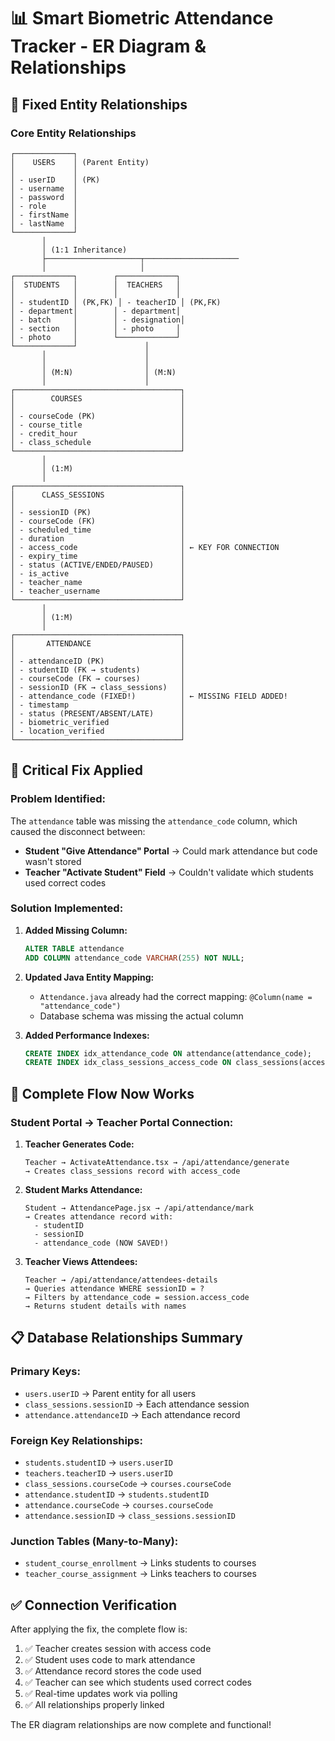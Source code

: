 # 📊 Smart Biometric Attendance Tracker - ER Diagram & Relationships

## 🔗 Fixed Entity Relationships

### Core Entity Relationships

```
┌─────────────┐
│    USERS    │ (Parent Entity)
│             │
│ - userID    │ (PK)
│ - username  │
│ - password  │
│ - role      │
│ - firstName │
│ - lastName  │
└─────────────┘
       │
       │ (1:1 Inheritance)
       ├─────────────────────┬─────────────────────
       │                     │
┌─────────────┐        ┌─────────────┐
│  STUDENTS   │        │  TEACHERS   │
│             │        │             │
│ - studentID │ (PK,FK) │ - teacherID │ (PK,FK)
│ - department│        │ - department│
│ - batch     │        │ - designation│
│ - section   │        │ - photo     │
│ - photo     │        └─────────────┘
└─────────────┘               │
       │                      │
       │                      │
       │ (M:N)                │ (M:N)
       │                      │
┌─────────────────────────────────────┐
│        COURSES                      │
│                                     │
│ - courseCode (PK)                   │
│ - course_title                      │
│ - credit_hour                       │
│ - class_schedule                    │
└─────────────────────────────────────┘
       │
       │ (1:M)
       │
┌─────────────────────────────────────┐
│      CLASS_SESSIONS                 │
│                                     │
│ - sessionID (PK)                    │
│ - courseCode (FK)                   │
│ - scheduled_time                    │
│ - duration                          │
│ - access_code                       │ ← KEY FOR CONNECTION
│ - expiry_time                       │
│ - status (ACTIVE/ENDED/PAUSED)      │
│ - is_active                         │
│ - teacher_name                      │
│ - teacher_username                  │
└─────────────────────────────────────┘
       │
       │ (1:M)
       │
┌─────────────────────────────────────┐
│       ATTENDANCE                    │
│                                     │
│ - attendanceID (PK)                 │
│ - studentID (FK → students)         │
│ - courseCode (FK → courses)         │
│ - sessionID (FK → class_sessions)   │
│ - attendance_code (FIXED!)          │ ← MISSING FIELD ADDED!
│ - timestamp                         │
│ - status (PRESENT/ABSENT/LATE)      │
│ - biometric_verified                │
│ - location_verified                 │
└─────────────────────────────────────┘
```

## 🔧 Critical Fix Applied

### **Problem Identified:**
The `attendance` table was missing the `attendance_code` column, which caused the disconnect between:
- **Student "Give Attendance" Portal** → Could mark attendance but code wasn't stored
- **Teacher "Activate Student" Field** → Couldn't validate which students used correct codes

### **Solution Implemented:**

1. **Added Missing Column:**
   ```sql
   ALTER TABLE attendance 
   ADD COLUMN attendance_code VARCHAR(255) NOT NULL;
   ```

2. **Updated Java Entity Mapping:**
   - `Attendance.java` already had the correct mapping: `@Column(name = "attendance_code")`
   - Database schema was missing the actual column

3. **Added Performance Indexes:**
   ```sql
   CREATE INDEX idx_attendance_code ON attendance(attendance_code);
   CREATE INDEX idx_class_sessions_access_code ON class_sessions(access_code);
   ```

## 🔄 Complete Flow Now Works

### Student Portal → Teacher Portal Connection:

1. **Teacher Generates Code:**
   ```
   Teacher → ActivateAttendance.tsx → /api/attendance/generate
   → Creates class_sessions record with access_code
   ```

2. **Student Marks Attendance:**
   ```
   Student → AttendancePage.jsx → /api/attendance/mark
   → Creates attendance record with:
     - studentID
     - sessionID  
     - attendance_code (NOW SAVED!)
   ```

3. **Teacher Views Attendees:**
   ```
   Teacher → /api/attendance/attendees-details
   → Queries attendance WHERE sessionID = ? 
   → Filters by attendance_code = session.access_code
   → Returns student details with names
   ```

## 📋 Database Relationships Summary

### **Primary Keys:**
- `users.userID` → Parent entity for all users
- `class_sessions.sessionID` → Each attendance session
- `attendance.attendanceID` → Each attendance record

### **Foreign Key Relationships:**
- `students.studentID` → `users.userID`
- `teachers.teacherID` → `users.userID`  
- `class_sessions.courseCode` → `courses.courseCode`
- `attendance.studentID` → `students.studentID`
- `attendance.courseCode` → `courses.courseCode`
- `attendance.sessionID` → `class_sessions.sessionID`

### **Junction Tables (Many-to-Many):**
- `student_course_enrollment` → Links students to courses
- `teacher_course_assignment` → Links teachers to courses

## ✅ Connection Verification

After applying the fix, the complete flow is:

1. ✅ Teacher creates session with access code
2. ✅ Student uses code to mark attendance  
3. ✅ Attendance record stores the code used
4. ✅ Teacher can see which students used correct codes
5. ✅ Real-time updates work via polling
6. ✅ All relationships properly linked

The ER diagram relationships are now complete and functional!